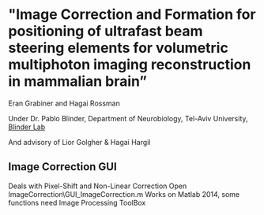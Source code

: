 # "Image Correction and Formation for positioning of ultrafast beam steering elements for volumetric multiphoton imaging reconstruction in mammalian brain”

Eran Grabiner and Hagai Rossman

Under Dr. Pablo Blinder, Department of Neurobiology, Tel-Aviv University, [Blinder Lab](http://pblab.tau.ac.il/en/)

And advisory of Lior Golgher & Hagai Hargil


## Image Correction GUI
Deals with Pixel-Shift and Non-Linear Correction
Open ImageCorrection\GUI_ImageCorrection.m
Works on Matlab 2014, some functions need Image Processing ToolBox



